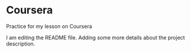# Coursera
Practice for my lesson on Coursera

I am editing the README file. Adding some more details about the project description.
